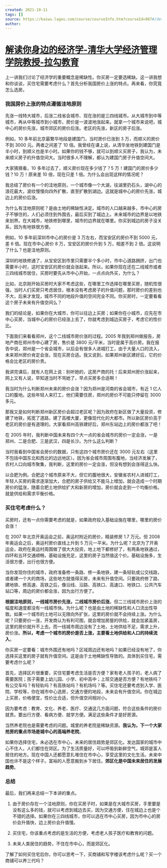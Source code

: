 ```yaml
---
created: 2021-10-11
tags: []
source: https://kaiwu.lagou.com/course/courseInfo.htm?courseId=987#/detail/pc?id=7794
author: 
---
```


# [解读你身边的经济学-清华大学经济管理学院教授-拉勾教育](https://kaiwu.lagou.com/course/courseInfo.htm?courseId=987#/detail/pc?id=7794)


上一讲我们讨论了经济学的重要概念是稀缺性。你买房一定要选稀缺。这一讲我想和你谈谈，买住宅需要考虑什么？首先分析我国房价上涨的特点。再来看，你究竟怎么选房。

### 我国房价上涨的特点遵循洼地原则

先涨一线特大城市，后涨二线省会城市、现在涨的是三四线城市。从大城市到中等城市，再从中等城市到小城市，房价是一波波地涨起来。就拿一个城市来说吧，城中心的房价先涨，城市郊区的房价后涨。老区的先涨，新区的房子后涨。

例如，10 多年前北京最繁华地段是建国门，当时房价已涨到 3 万，而顺义的房价不到 3000 元。两者之间差了 10 倍。我曾经在课上说，从清华坐地铁到建国门是半小时，到顺义也是半小时。如果你的钱不够，就可以到顺义买房子，我认为，未来顺义房子的升值空间大。当时很多人不理解，都认为建国门房子升值空间大。

大家猜猜看，10 多年过去了，顺义房价现在多少钱了？5 万！建国门的房价多少钱？10 万！原来差 10 倍，现在只差 1 倍。为什么会出现这样的情况呢？

我总结了房价有一个的洼地原则，一个城市像一个大湖，往湖里扔石头，湖中心的浪花最大，波纹慢慢向四外扩散，直至扩散到湖边。这就是城中心的房价先涨，城边上的房价后涨。

为什么有洼地原则呢？是由土地的稀缺性决定。城市的人口越来越多，市中心的房子不够住的，人们必须住到外围去，最后买到了城边上。未来城市的边界是以地铁来划界。在大城市，地铁修到哪里，城市的边界就在哪里。你买到城边的房子没关系，因为有地铁很方便。

例如，10 多年前深圳市中心的房价是 3 万左右，而宝安区的房价不到 5000 元，差 6 倍。现在市中心房价 8 万，宝安区的房价升到 5 万，相差不到 2 倍。这说明了什么？也是洼地原则。

深圳的地铁修通了，从宝安区到市里只需要半个多小时，市中心道路拥挤，出门也需要半小时，这时宝安区的房价就会涨起来。所以，如果你现在还在二线城市或者三四线城市居住，买房时要先从市中心开始，一点点向外买，为什么？

比如，北京刚开始买房时大家不考虑这些，在哪里工作选择在哪里买房，随机性很强，当时人们买房只考虑居住，根本没有考虑房子的升值问题，那时房价的差别也不大，后来才发现，城市不同的地段升值的空间完全不同。你买房时，一定要看看这个房子未来有升值空间么？

我们的结论是，如果你在大城市，你可以往边上买房；如果你在小城市，应先在市中心买房，当城中心的房价已经涨上去了，你就考虑到城边买房子，考虑它的性价比。

下面我们来看看郑州，这个二线城市房价涨的过程。2005 年我到郑州做报告，房地产商在郑州市中心建了房，售价是 3800 元/平米，当时是属于高价房。我在报告中说，郑州是一个省会城市，以后会有很多人进城打工，由于大量人口的流入，未来郑州房价肯定会涨，现在买房合适。我又说到，如果郑州新区建好后，它的价格会比老区的房价贵。

我讲完课后，就有人在网上说：别听她的，这房产商的托！后来郑州房价涨起来，网上又有人说，早知道当时不骂她了，早点买房多合适啊！

我当时为什么判断郑州未来的房价会涨？因为郑州是河南的省会城市，有近 1 亿人口的腹地。这些年轻人来打工，他们需要住房，郑州的房价不可能只停留在 3000 多元。

那我又是如何判断郑州新区房价会超过老区呢？因为政府在新区做了大量投资，修建了地铁，拓宽了道路，建了高楼大厦，更像现代化的大都市。所以新区房价高于老区的房价是有道理的。大家看郑州高铁建好后，郑州东站边上的房价都涨了吧！

在 2005 年时，我判断中国未来有四个大一点的省会城市的房价一定会涨，一是郑州、二是合肥、三是武汉，四是长沙。为什么这么判断？

当时我看到中国省会房价的数据，只有这四个城市房价还在 3000 元左右（这里不包括中国东北和西北的边远地区）。因为省会城市周围有腹地，当经济发展了，农村人口向城市聚集，我判断，这里的房价一定会涨，但没有想到会涨得这么快。

以合肥为例。合肥这个城市原来不大，但它的腹地很大，安徽省农村人进城打工，年轻人买房的需求逐渐加大，合肥的房子供给又不能马上增加，就会造成一个时期房价的猛涨，随着合肥土地供给扩大和新房的增加，房价就会走到一个均衡价格。就是供给和需求平衡价格。

### 买住宅考虑什么？

买房时，还有一点你需要考虑的就是，如果政府投入基础设施在哪里，哪里的房价会涨！

在 2007 年北京开奥运会之前，奥运村附近的房价，精装修房 1.7 万元。但 2008 年奥运会之后，奥运村房价直线上升到 5 万元一平米。为什么呢？北京为了开奥运会，政府在奥运村周围做了很大大投资，地上地下都修好了，有两条地铁通过，四环和五环交通顺畅，基础设施充足，这里的房子当然值这个价。基础设施多，生活很方便，出行也很方便。

当你发现你住的城市，政府准备修一条路、修一条地铁，建一条轻轨或公交线路，或者建一个大的商场，这些地方就值得买房，未来有升值空间。只要政府修了路、建地铁、修高速、高铁之后，像沿线、沿路、高铁口、高速口、地铁口、公共汽车站口等，周边的房价都会涨，因为出行方便了。

**根据洼地原则，一线城市房价先涨，二线城市房价后涨**。但二三线城市房价上涨的幅度和速度都没有一线城市快。为什么呢？也是由土地的稀缺性和人口流出性导致。如果一个城市的土地可以无限向外扩张，这里的房价就不会持续上涨。为什么呢？只要房价一涨，开发商认为有利可图，就会增加房屋的供给，就会加紧盖房，这里的房价就升不上去。而一线城市周边没有了土地，土地供给不足，需求上升，房价涨。**所以，考虑一个城市的房价是否上涨，主要看土地供给和人口的持续流入**。

你买房一定要看：城市外围还有地吗？区域周边还有地吗？如果已经没有地了，你选择买这里的房子就有升值空间。这是由于土地稀缺性导致的。具体到买住宅，需要考虑什么呢？

首先，选择区片很重要，买住宅要考虑生活是否方便？家有老人孩子的，老人病了需要医院；孩子需要上幼儿园、小学、初中高中；上班交通是否方便？有地铁吗？有公交车吗？有轻轨吗？有高铁站吗？有机场吗？等。买住宅还要考虑到入学、医院、学校等，你在城市中心选房，交通方便的地段，未来会有升值空间。你在城边上买房，价格便宜，性价比合适，但升值空间相对小。

因为要考虑：教育、文化、养老、医疗、交通这几方面问题，符合这些条件的房价就贵。要出行方便、看病方便、就学方便。满足这些条件才是好房源。

当然养老院也是需要考虑的问题。城里的养老院是稀缺资源。**我认为，下一个大家抢房的重点市场是城中心的高端养老院**。

如果你选择住宅，未必选在市中心，未来的居住趋势是郊区化。发达国家的城市中心不住人，人们都住在郊区。为了生活质量好，可以呼吸到新鲜空气，城郊是富人居住的地方。现在中国人还都愿意扎堆住在市中心，享受这里的文化生活。未来中国也许不是这个样子。富裕的人愿意搬到乡下居住。**郊区化是中国未来居住的发展趋势**。

### 总结

最后，我们再来总结一下本讲的重点。

1.  由于房价存在一个洼地原则，你在买房子时，如果是在大城市买房，手里要是没有这么多的钱，就可以考虑到城边去买，因为交通方便，住在城边上也是个不错的选择。如果你在三四线城市，你可以选在市中心买房，因为市中心的房价会升值快，边上房价会升值慢。
    
2.  买住宅，你该重点考虑的是生活的方便，考虑老人孩子医疗和教育的问题。
    
3.  未来人类居住的趋势，不住在市中心，而是郊区化。
    

了解了如何买住宅后你，你可以思考一下，买商铺和写字楼该考虑什么呢？买一个商铺可以养三代吗？
